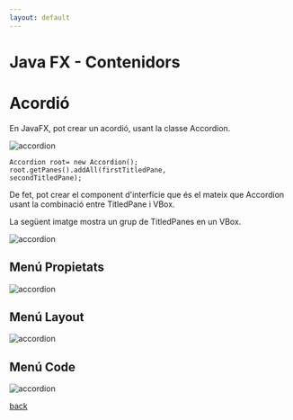 ```yaml
---
layout: default
---
```


# Java FX - Contenidors

# Acordió


En JavaFX, pot crear un acordió, usant la classe Accordion.

![accordion](./images/accordion.gif)

~~~
Accordion root= new Accordion();
root.getPanes().addAll(firstTitledPane,
secondTitledPane);
~~~

De fet, pot crear el component d'interfície que és el mateix que Accordion usant la combinació entre TitledPane i VBox.

La següent imatge mostra un grup de TitledPanes en un VBox.

![accordion](./images/accordion2.png)

## Menú Propietats

![accordion](./images/accordionPropierties.png)

## Menú Layout

![accordion](./images/accordionLayout.png)

## Menú Code

![accordion](./images/borderPane9.png)




[back](../../javafx.html)

